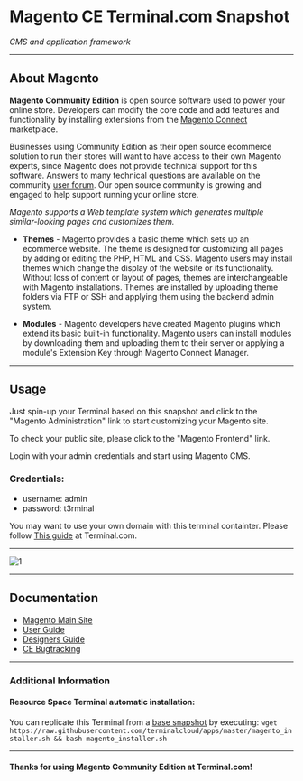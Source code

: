 # **Magento CE** Terminal.com Snapshot
*CMS and application framework*

---

## About Magento
**Magento Community Edition** is open source software used to power your online store. Developers can modify the core code and add features and functionality by installing extensions from the [Magento Connect](http://www.magentocommerce.com/magento-connect) marketplace.

Businesses using Community Edition as their open source ecommerce solution to run their stores will want to have access to their own Magento experts, since Magento does not provide technical support for this software. Answers to many technical questions are available on the community [user forum](http://www.magentocommerce.com/boards). Our open source community is growing and engaged to help support running your online store.

*Magento supports a Web template system which generates multiple similar-looking pages and customizes them.*

- **Themes** - Magento provides a basic theme which sets up an ecommerce website. The theme is designed for customizing all pages by adding or editing the PHP, HTML and CSS. Magento users may install themes which change the display of the website or its functionality. Without loss of content or layout of pages, themes are interchangeable with Magento installations. Themes are installed by uploading theme folders via FTP or SSH and applying them using the backend admin system.

- **Modules** - Magento developers have created Magento plugins which extend its basic built-in functionality. Magento users can install modules by downloading them and uploading them to their server or applying a module's Extension Key through Magento Connect Manager.

---

## Usage

Just spin-up your Terminal based on this snapshot and click to the "Magento Administration" link to start customizing your Magento site.

To check your public site, please click to the "Magento Frontend" link.


Login with your admin credentials and start using  Magento CMS.

### Credentials:

- username: admin
- password: t3rminal


You may want to use your own domain with this terminal containter. Please follow [This guide](https://www.terminal.com/faq#cname) at Terminal.com.

---


![1](http://opensourcecmsinfo.com/wp-content/uploads/2013/04/update-magento-1.6.0.0-to-1.7.0.2.jpg)

---

## Documentation
- [Magento Main Site](http://magento.com/)
- [User Guide](http://www.magentocommerce.com/resources/magento-user-guide)
- [Designers Guide](http://info.magento.com/rs/magentocommerce/images/MagentoDesignGuide.pdf)
- [CE Bugtracking](https://www.magentocommerce.com/bug-tracking)

---


### Additional Information
#### Resource Space Terminal automatic installation:
You can replicate this Terminal from a [base snapshot](https://www.terminal.com/tiny/FzpHiTXG1K) by executing:
`wget https://raw.githubusercontent.com/terminalcloud/apps/master/magento_installer.sh && bash magento_installer.sh`


---

#### Thanks for using Magento Community Edition at Terminal.com!
